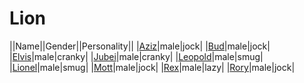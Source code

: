 # Lion

||Name||Gender||Personality||
|[Aziz](github.com/lindsaygelle/animalcrossing/villager/lion/aziz)|male|jock|
|[Bud](github.com/lindsaygelle/animalcrossing/villager/lion/bud)|male|jock|
|[Elvis](github.com/lindsaygelle/animalcrossing/villager/lion/elvis)|male|cranky|
|[Jubei](github.com/lindsaygelle/animalcrossing/villager/lion/jubei)|male|cranky|
|[Leopold](github.com/lindsaygelle/animalcrossing/villager/lion/leopold)|male|smug|
|[Lionel](github.com/lindsaygelle/animalcrossing/villager/lion/lionel)|male|smug|
|[Mott](github.com/lindsaygelle/animalcrossing/villager/lion/mott)|male|jock|
|[Rex](github.com/lindsaygelle/animalcrossing/villager/lion/rex)|male|lazy|
|[Rory](github.com/lindsaygelle/animalcrossing/villager/lion/rory)|male|jock|
